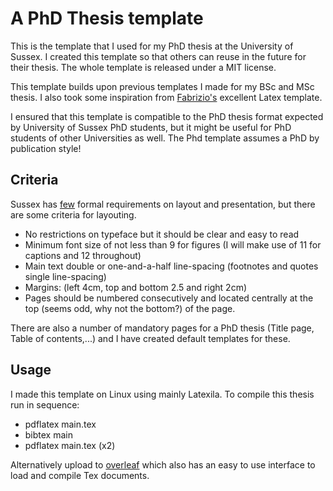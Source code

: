 # A PhD Thesis template

This is the template that I used for my PhD thesis at the University of Sussex. I created this template so that others can reuse in the future for their thesis. The whole template is released under a MIT license.

This template builds upon previous templates I made for my BSc and MSc thesis. I also took some inspiration from [Fabrizio's](https://github.com/fabriziomiano/phd_thesis) excellent Latex template.

I ensured that this template is compatible to the PhD thesis format expected by University of Sussex PhD students, but it might be useful for PhD students of other Universities as well. The Phd template assumes a PhD by publication style!

## Criteria

Sussex has [few](https://www.sussex.ac.uk/rsao/examination/) formal requirements on layout and presentation, but there are some criteria for layouting.

* No restrictions on typeface but it should be clear and easy to read
* Minimum font size of not less than 9 for figures (I will make use of 11 for captions and 12 throughout)
* Main text double or one-and-a-half line-spacing (footnotes and quotes single line-spacing)
* Margins: (left 4cm, top and bottom 2.5 and right 2cm)
* Pages should be numbered consecutively and located centrally at the top (seems odd, why not the bottom?) of the page.

There are also a number of mandatory pages for a PhD thesis (Title page, Table of contents,...) and I have created default templates for these.

## Usage

I made this template on Linux using mainly Latexila. To compile this thesis run in sequence:

- pdflatex main.tex  
- bibtex main
- pdflatex main.tex (x2)

Alternatively upload to [overleaf](www.overleaf.com) which also has an easy to use interface to load and compile Tex documents.
